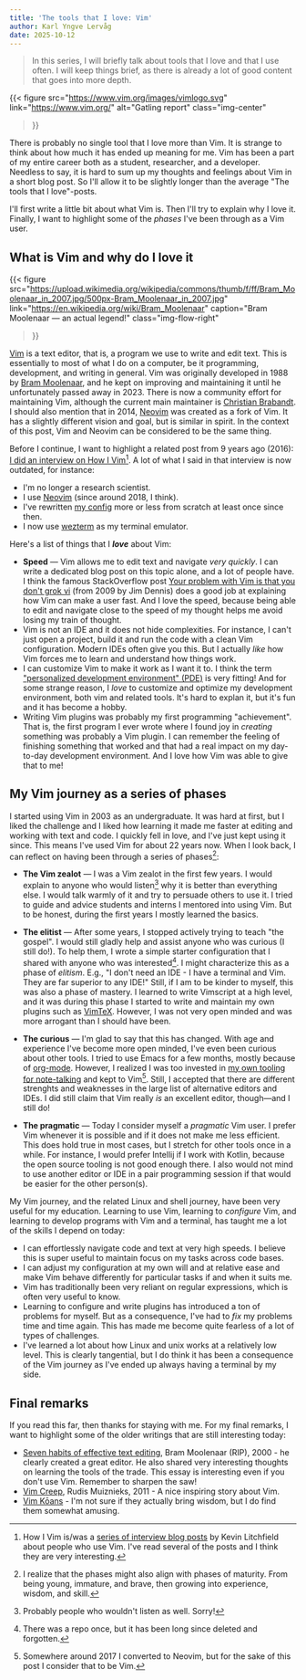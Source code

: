 ```yaml
---
title: 'The tools that I love: Vim'
author: Karl Yngve Lervåg
date: 2025-10-12
---
```

> In this series, I will briefly talk about tools that I love and that I use often.
> I will keep things brief, as there is already a lot of good content that goes into more depth.

{{< figure
  src="https://www.vim.org/images/vimlogo.svg"
  link="https://www.vim.org/"
  alt="Gatling report"
  class="img-center"
>}}

There is probably no single tool that I love more than Vim.
It is strange to think about how much it has ended up meaning for me.
Vim has been a part of my entire career both as a student, researcher, and a developer.
Needless to say, it is hard to sum up my thoughts and feelings about Vim in a short blog post.
So I'll allow it to be slightly longer than the average "The tools that I love"-posts.

I'll first write a little bit about what Vim is.
Then I'll try to explain why I love it.
Finally, I want to highlight some of the _phases_ I've been through as a Vim user.

## What is Vim and why do I love it

{{< figure
  src="https://upload.wikimedia.org/wikipedia/commons/thumb/f/ff/Bram_Moolenaar_in_2007.jpg/500px-Bram_Moolenaar_in_2007.jpg"
  link="https://en.wikipedia.org/wiki/Bram_Moolenaar"
  caption="Bram Moolenaar — an actual legend!"
  class="img-flow-right"
>}}

[Vim](https://www.vim.org/) is a text editor, that is, a program we use to write and edit text.
This is essentially to most of what I do on a computer, be it programming, development, and writing in general.
Vim was originally developed in 1988 by [Bram Moolenaar](https://en.wikipedia.org/wiki/Bram_Moolenaar), and he kept on improving and maintaining it until he unfortunately passed away in 2023.
There is now a community effort for maintaining Vim, although the current main maintainer is [Christian Brabandt](https://github.com/chrisbra).
I should also mention that in 2014, [Neovim](https://neovim.io/) was created as a fork of Vim.
It has a slightly different vision and goal, but is similar in spirit.
In the context of this post, Vim and Neovim can be considered to be the same thing.

Before I continue, I want to highlight a related post from 9 years ago (2016):
[I did an interview on How I Vim](http://howivim.com/2016/karl-yngve-lervag/)[^1].
A lot of what I said in that interview is now outdated, for instance:

- I'm no longer a research scientist.
- I use [Neovim](https://neovim.io/) (since around 2018, I think).
- I've rewritten [my config](https://github.com/lervag/dotnvim/) more or less from scratch at least once since then.
- I now use [wezterm](https://wezfurlong.org/wezterm) as my terminal emulator.

Here's a list of things that I _**love**_ about Vim:

- **Speed** — Vim allows me to edit text and navigate _very quickly_.
  I can write a dedicated blog post on this topic alone, and a lot of people have.
  I think the famous StackOverflow post [Your problem with Vim is that you don't grok vi](http://stackoverflow.com/questions/1218390/what-is-your-most-productive-shortcut-with-vim/1220118#1220118) (from 2009 by Jim Dennis) does a good job at explaining how Vim can make a user fast.
  And I love the speed, because being able to edit and navigate close to the speed of my thought helps me avoid losing my train of thought.
- Vim is not an IDE and it does not hide complexities.
  For instance, I can't just open a project, build it and run the code with a clean Vim configuration.
  Modern IDEs often give you this.
  But I actually _like_ how Vim forces me to learn and understand how things work.
- I can customize Vim to make it work as I want it to.
  I think the term ["personalized development environment" (PDE)](https://www.youtube.com/watch?v=QMVIJhC9Veg) is very fitting!
  And for some strange reason, I _love_ to customize and optimize my development environment, both vim and related tools.
  It's hard to explan it, but it's fun and it has become a hobby.
- Writing Vim plugins was probably my first programming "achievement".
  That is, the first program I ever wrote where I found joy in _creating_ something was probably a Vim plugin.
  I can remember the feeling of finishing something that worked and that had a real impact on my day-to-day development environment.
  And I love how Vim was able to give that to me!

## My Vim journey as a series of phases

I started using Vim in 2003 as an undergraduate.
It was hard at first, but I liked the challenge and I liked how learning it made me faster at editing and working with text and code.
I quickly fell in love, and I've just kept using it since.
This means I've used Vim for about 22 years now.
When I look back, I can reflect on having been through a series of phases[^2]:

- **The Vim zealot** — I was a Vim zealot in the first few years.
  I would explain to anyone who would listen[^3] why it is better than everything else.
  I would talk warmly of it and try to persuade others to use it.
  I tried to guide and advice students and interns I mentored into using Vim.
  But to be honest, during the first years I mostly learned the basics.

- **The elitist** — After some years, I stopped actively trying to teach "the gospel".
  I would still gladly help and assist anyone who was curious (I still do!).
  To help them, I wrote a simple starter configuration that I shared with anyone who was interested[^4].
  I might characterize this as a phase of _elitism_.
  E.g., "I don't need an IDE - I have a terminal and Vim. They are far superior to any IDE!"
  Still, if I am to be kinder to myself, this was also a phase of mastery.
  I learned to write Vimscript at a high level, and it was during this phase I started to write and maintain my own plugins such as [VimTeX](https://github.com/lervag/vimtex/).
  However, I was not very open minded and was more arrogant than I should have been.

- **The curious** — I'm glad to say that this has changed.
  With age and experience I've become more open minded, I've even been curious about other tools.
  I tried to use Emacs for a few months, mostly because of [org-mode](https://orgmode.org/).
  However, I realized I was too invested in [my own tooling for note-talking](/posts/wiki.vim) and kept to Vim[^5].
  Still, I accepted that there are different strenghts and weaknesses in the large list of alternative editors and IDEs.
  I did still claim that Vim really _is_ an excellent editor, though—and I still do!

- **The pragmatic** — Today I consider myself a _pragmatic_ Vim user.
  I prefer Vim whenever it is possible and if it does not make me less efficient.
  This does hold true in most cases, but I stretch for other tools once in a while.
  For instance, I would prefer Intellij if I work with Kotlin, because the open source tooling is not good enough there.
  I also would not mind to use another editor or IDE in a pair programming session if that would be easier for the other person(s).

My Vim journey, and the related Linux and shell journey, have been very useful for my education.
Learning to use Vim, learning to _configure_ Vim, and learning to develop programs with Vim and a terminal, has taught me a lot of the skills I depend on today:

- I can effortlessly navigate code and text at very high speeds.
  I believe this is super useful to maintain focus on my tasks across code bases.
- I can adjust my configuration at my own will and at relative ease and make Vim behave differently for particular tasks if and when it suits me.
- Vim has traditionally been very reliant on regular expressions, which is often very useful to know.
- Learning to configure and write plugins has introduced a ton of problems for myself.
  But as a consequence, I've had to _fix_ my problems time and time again.
  This has made me become quite fearless of a lot of types of challenges.
- I've learned a lot about how Linux and unix works at a relatively low level.
  This is clearly tangential, but I do think it has been a consequence of the Vim journey as I've ended up always having a terminal by my side.

## Final remarks

If you read this far, then thanks for staying with me.
For my final remarks, I want to highlight some of the older writings that are still interesting today:

- [Seven habits of effective text editing](http://moolenaar.net/habits.html), Bram Moolenaar (RIP), 2000 - he clearly created a great editor.
  He also shared very interesting thoughts on learning the tools of the trade.
  This essay is interesting even if you don't use Vim.
  Remember to sharpen the saw!
- [Vim Creep](https://rudism.com/vim-creep/), Rudis Muiznieks, 2011 - A nice inspiring story about Vim.
- [Vim Kōans](https://sanctum.geek.nz/arabesque/vim-koans/) - I'm not sure if they actually bring wisdom, but I do find them somewhat amusing.

[^1]: How I Vim is/was a [series of interview blog posts](http://howivim.com/about/) by Kevin Litchfield about people who use Vim. I've read several of the posts and I think they are very interesting.
[^2]: I realize that the phases might also align with phases of maturity. From being young, immature, and brave, then growing into experience, wisdom, and skill.
[^3]: Probably people who wouldn't listen as well. Sorry!
[^4]: There was a repo once, but it has been long since deleted and forgotten.
[^5]: Somewhere around 2017 I converted to Neovim, but for the sake of this post I consider that to be Vim.

